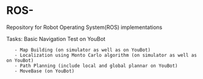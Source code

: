 # ROS-
Repository for Robot Operating System(ROS)  implementations

Tasks: Basic Navigation Test on YouBot
       
       - Map Building (on simulator as well as on YouBot)
       - Localization using Monto Carlo algorithm (on simulator as well as on YouBot)
       - Path Planning (include local and global plannar on YouBot)
       - MoveBase (on YouBot)
